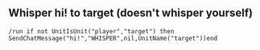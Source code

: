 ## Whisper hi! to target (doesn't whisper yourself)
```
/run if not UnitIsUnit("player","target") then SendChatMessage("hi!","WHISPER",nil,UnitName("target"))end
```